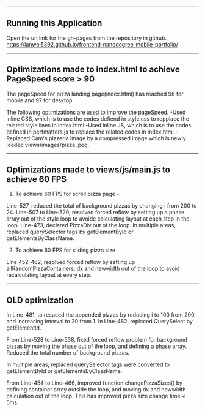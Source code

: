 ------------------------
Running this Application
------------------------

Open the url link for the gh-pages from the repository in github. https://lanwei5392.github.io/frontend-nanodegree-mobile-portfolio/

-----------------------------------------------------------------
Optimizations made to index.html to achieve PageSpeed score > 90
-----------------------------------------------------------------

The pageSpeed for pizza landing page(index.html) has reached 96 for mobile and 97 for desktop. 

The following optimizations are used to improve the pageSpeed.
-Used inline CSS, which is to use the codes defiend in style.css to repplace the related style lines in index.html
-Used inline JS, which is to use the codes defined in perfmatters.js to replace the related codes in index.html
-Replaced Cam's pizzeria image by a compressed image which is newly loaded views/images/pizza.jpeg. 

 --------------------------------------------------------
 Optimizations made to views/js/main.js to achieve 60 FPS
 --------------------------------------------------------

1. To achieve 60 FPS for scroll pizza page - 

Line-527, reduced the total of background pizzas by changing i from 200 to 24. 
Line-507 to Line-520, resolved forced reflow by setting up a phase array out of the style loop to avoide calculating layout at each step in the loop. 
Line-473, declared PizzaDiv out of the loop.
In multiple areas, replaced querySelector tags by getElementById or getElementsByClassName.

2. To achieve 60 FPS for sliding pizza size

Line 452-462, resolved forced reflow by setting up allRandomPizzaContainers, dx and newwidth out of the loop to avoid recalculating layout at every step.


-----------------
OLD optimization
-----------------
In Line-481, to resuced the appended pizzas by reducing i to 100 from 200, and increasing interval to 20 from 1.
In Line-482, replaced QuerySelect by getElementId.

From Line-528 to Line-538, fixed forced reflow problem for background pizzas by moving the phase out of the loop, and defining a phase array. Reduced the total number of background pizzas.

In multiple areas, replaced querySelector tags were converted to getElementById or getElementsByClassName.

From Line-454 to Line-466, improved function changePizzaSizes() by defining container array outside the loop, and moving dx and newwidth calculation out of the loop. This has improved pizza size change time < 5ms.